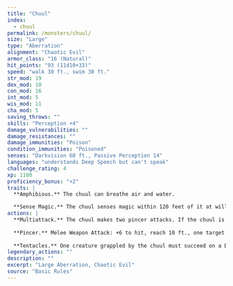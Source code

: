 ```yaml
---
title: "Chuul"
index:
  - chuul
permalink: /monsters/chuul/
size: "Large"
type: "Aberration"
alignment: "Chaotic Evil"
armor_class: "16 (Natural)"
hit_points: "93 (11d10+33)"
speed: "walk 30 ft., swim 30 ft."
str_mod: 19
dex_mod: 10
con_mod: 16
int_mod: 5
wis_mod: 11
cha_mod: 5
saving_throws: ""
skills: "Perception +4"
damage_vulnerabilities: ""
damage_resistances: ""
damage_immunities: "Poison"
condition_immunities: "Poisoned"
senses: "Darkvision 60 ft., Passive Perception 14"
languages: "understands Deep Speech but can't speak"
challenge_rating: 4
xp: 1100
proficiency_bonus: "+2"
traits: |
  **Amphibious.** The chuul can breathe air and water.

  **Sense Magic.** The chuul senses magic within 120 feet of it at will. This trait otherwise works like the detect magic spell but isn't itself magical.
actions: |
  **Multiattack.** The chuul makes two pincer attacks. If the chuul is grappling a creature, the chuul can also use its tentacles once.
  
  **Pincer.** Melee Weapon Attack: +6 to hit, reach 10 ft., one target. Hit: 11 (2d6 + 4) bludgeoning damage. The target is grappled (escape DC 14) if it is a Large or smaller creature and the chuul doesn't have two other creatures grappled.
  
  **Tentacles.** One creature grappled by the chuul must succeed on a DC 13 Constitution saving throw or be poisoned for 1 minute. Until this poison ends, the target is paralyzed. The target can repeat the saving throw at the end of each of its turns, ending the effect on itself on a success.  
legendary_actions: ""
description: ""
excerpt: "Large Aberration, Chaotic Evil"
source: "Basic Rules"
---
```

